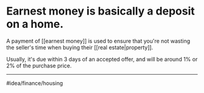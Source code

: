 # Earnest money is basically a deposit on a home.
A payment of [[earnest money]] is used to ensure that you're not wasting the seller's time when buying their [[real estate|property]]. 

Usually, it's due within 3 days of an accepted offer, and will be around 1% or 2% of the purchase price. 

---
#idea/finance/housing 

[1]: https://www.thepennyhoarder.com/home-buying/what-happens-after-you-make-an-offer-on-a-house/